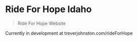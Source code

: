 # Ride For Hope Idaho

> Ride For Hope Website

Currently in development at treverjohnston.com/rideForHope

